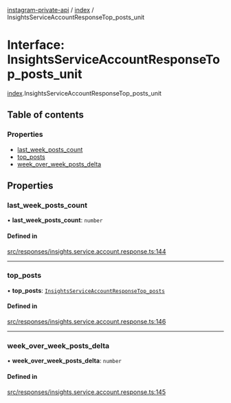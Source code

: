[instagram-private-api](../../README.md) / [index](../../modules/index.md) / InsightsServiceAccountResponseTop_posts_unit

# Interface: InsightsServiceAccountResponseTop\_posts\_unit

[index](../../modules/index.md).InsightsServiceAccountResponseTop_posts_unit

## Table of contents

### Properties

- [last\_week\_posts\_count](InsightsServiceAccountResponseTop_posts_unit.md#last_week_posts_count)
- [top\_posts](InsightsServiceAccountResponseTop_posts_unit.md#top_posts)
- [week\_over\_week\_posts\_delta](InsightsServiceAccountResponseTop_posts_unit.md#week_over_week_posts_delta)

## Properties

### last\_week\_posts\_count

• **last\_week\_posts\_count**: `number`

#### Defined in

[src/responses/insights.service.account.response.ts:144](https://github.com/Nerixyz/instagram-private-api/blob/0e0721c/src/responses/insights.service.account.response.ts#L144)

___

### top\_posts

• **top\_posts**: [`InsightsServiceAccountResponseTop_posts`](InsightsServiceAccountResponseTop_posts.md)

#### Defined in

[src/responses/insights.service.account.response.ts:146](https://github.com/Nerixyz/instagram-private-api/blob/0e0721c/src/responses/insights.service.account.response.ts#L146)

___

### week\_over\_week\_posts\_delta

• **week\_over\_week\_posts\_delta**: `number`

#### Defined in

[src/responses/insights.service.account.response.ts:145](https://github.com/Nerixyz/instagram-private-api/blob/0e0721c/src/responses/insights.service.account.response.ts#L145)
